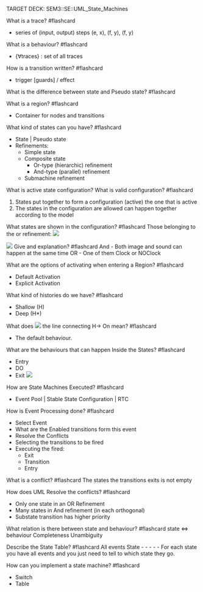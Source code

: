 TARGET DECK: SEM3::SE::UML_State_Machines

What is a trace? #flashcard 
- series of (input, output) steps
(e, x), (f, y), (f, y)
<!--ID: 1702677078557-->


What is a behaviour? #flashcard 
- {$\forall$traces} : set of all traces
<!--ID: 1702677078568-->


How is a transition written? #flashcard 
- trigger [guards] / effect
<!--ID: 1702677241723-->

What is the difference between state and Pseudo state? #flashcard 

What is a region? #flashcard 
- Container for nodes and transitions 
<!--ID: 1702678377692-->


What kind of states can you have? #flashcard 
- State | Pseudo state
- Refinements:
	- Simple state
	- Composite state
		- Or-type (hierarchic) refinement
		- And-type (parallel) refinement
	- Submachine refinement
<!--ID: 1702678377701-->


What is active state configuration? 
What is valid configuration? #flashcard 
1. States put together to form a configuration (active) the one that is active 
2. The states in the configuration are allowed can happen together according to the model
<!--ID: 1702678377709-->

What states are shown in the configuration? #flashcard 
Those belonging to the or refinement:
![](Pasted%20image%2020231215231422.png)
<!--ID: 1702682949448-->



![](Pasted%20image%2020231215230325.png)
Give and explanation? #flashcard 
And - Both image and sound can happen at the same time
OR - One of them Clock or  NOClock
<!--ID: 1702678377717-->



What are the options of activating when entering a Region? #flashcard 
- Default Activation
- Explicit Activation
<!--ID: 1702652033893-->


What kind of histories do we have? #flashcard 
- Shallow (H)
- Deep (H*)
<!--ID: 1702652033941-->


What does ![](Pasted%20image%2020231123082422.png) the line connecting H-> On mean? #flashcard 
- The default behaviour.
<!--ID: 1702652033952-->


What are the behaviours that can happen Inside the States? #flashcard 
- Entry 
- DO
- Exit
![](Pasted%20image%2020231123082633.png)
<!--ID: 1702682959605-->



How are State Machines Executed? #flashcard 
- Event Pool | Stable State Configuration | RTC 
<!--ID: 1702652033958-->



How is Event Processing done? #flashcard 
- Select Event 
- What are the Enabled transitions form this event
- Resolve the Conflicts
- Selecting the transitions to be fired
- Executing the fired:
	- Exit 
	- Transition
	- Entry 
<!--ID: 1702727092332-->



What is a conflict? #flashcard 
The states the transitions exits is not empty
<!--ID: 1702727092341-->


How does UML Resolve the conflicts? #flashcard 
- Only one state in an OR Refinement
- Many states in And refinement (in each orthogonal)
- Substate transition has higher priority
<!--ID: 1702727092349-->

What relation is there between state and behaviour? #flashcard 
state        <=>   behaviour 
Completeness     Unambiguity
<!--ID: 1702727577406-->


Describe the State Table? #flashcard 
	 All events
State - - - - - 
For each state you have all events and you just need to tell to which state they go.
<!--ID: 1702727577417-->

How can you implement a state machine? #flashcard 
- Switch 
- Table
<!--ID: 1702727685416-->
